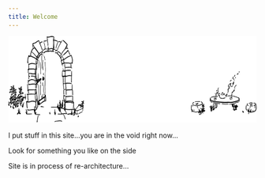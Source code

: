 ```yaml
---
title: Welcome
---
```

<img src="./banner.svg" width="701" height="175">


I put stuff in this site...you are in the void right now...

Look for something you like on the side

Site is in process of re-architecture...